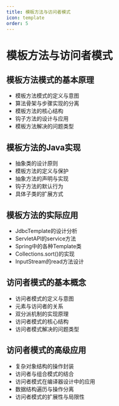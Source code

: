 ```yaml
---
title: 模板方法与访问者模式
icon: template
order: 5
---
```


# 模板方法与访问者模式

## 模板方法模式的基本原理

- 模板方法模式的定义与意图
- 算法骨架与步骤实现的分离
- 模板方法的核心结构
- 钩子方法的设计与应用
- 模板方法解决的问题类型

## 模板方法的Java实现

- 抽象类的设计原则
- 模板方法的定义与保护
- 抽象方法的声明与实现
- 钩子方法的默认行为
- 具体子类的扩展方式

## 模板方法的实际应用

- JdbcTemplate的设计分析
- ServletAPI的service方法
- Spring中的各种Template类
- Collections.sort()的实现
- InputStream的read方法设计

## 访问者模式的基本概念

- 访问者模式的定义与意图
- 元素与访问者的关系
- 双分派机制的实现原理
- 访问者模式的核心结构
- 访问者模式解决的问题类型

## 访问者模式的高级应用

- 复杂对象结构的操作封装
- 访问者与组合模式的结合
- 访问者模式在编译器设计中的应用
- 数据结构遍历与操作分离
- 访问者模式的扩展性与局限性

